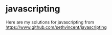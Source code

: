 # javascripting
Here are my solutions for javascripting from https://www.github.com/sethvincent/javascripting